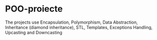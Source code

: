 # POO-proiecte
The projects use Encapsulation, Polymorphism, Data Abstraction, Inheritance (diamond inheritance),
STL, Templates, Exceptions Handling, Upcasting and Downcasting
